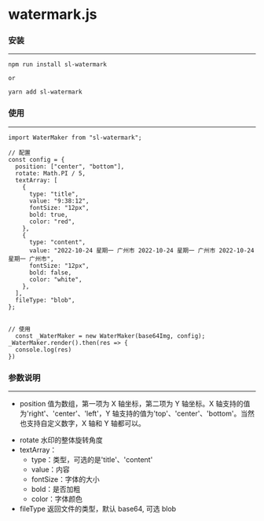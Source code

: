 <!--
 * @Author: shaolong
 * @Date: 2022-10-24 10:34:29
 * @LastEditors: shaolong
 * @LastEditTime: 2022-10-24 14:36:02
 * @Description:
-->

# watermark.js

### 安装

---

```
npm run install sl-watermark

or

yarn add sl-watermark
```

### 使用

---

```
import WaterMaker from "sl-watermark";

// 配置
const config = {
  position: ["center", "bottom"],
  rotate: Math.PI / 5,
  textArray: [
    {
      type: "title",
      value: "9:38:12",
      fontSize: "12px",
      bold: true,
      color: "red",
    },
    {
      type: "content",
      value: "2022-10-24 星期一 广州市 2022-10-24 星期一 广州市 2022-10-24 星期一 广州市",
      fontSize: "12px",
      bold: false,
      color: "white",
    },
  ],
  fileType: "blob",
};


// 使用
  const _WaterMaker = new WaterMaker(base64Img, config);
_WaterMaker.render().then(res => {
  console.log(res)
})

```

### 参数说明

---

- position 值为数组，第一项为 X 轴坐标，第二项为 Y 轴坐标。X 轴支持的值为'right'、'center'、'left'，Y 轴支持的值为'top'、'center'、'bottom'。当然也支持自定义数字，X 轴和 Y 轴都可以。

* rotate 水印的整体旋转角度
* textArray：
  - type：类型，可选的是'title'、'content'
  - value：内容
  - fontSize：字体的大小
  - bold：是否加粗
  - color：字体颜色
* fileType 返回文件的类型，默认 base64, 可选 blob
